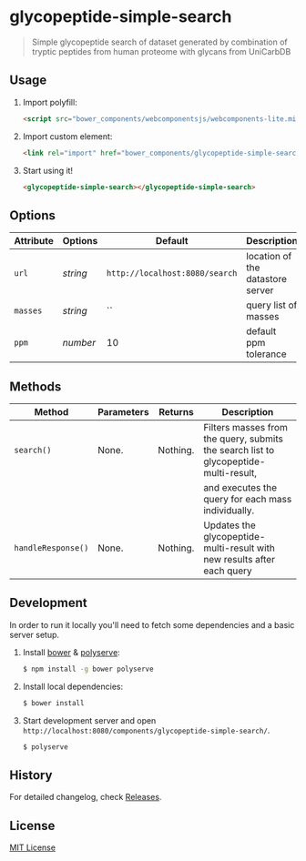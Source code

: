 # glycopeptide-simple-search

> Simple glycopeptide search of dataset generated by combination of 
> tryptic peptides from human proteome with glycans from UniCarbDB

## Usage

1. Import polyfill:

    ```html
    <script src="bower_components/webcomponentsjs/webcomponents-lite.min.js"></script>
    ```

2. Import custom element:

    ```html
    <link rel="import" href="bower_components/glycopeptide-simple-search/glycopeptide-simple-search.html">
    ```

3. Start using it!

    ```html
    <glycopeptide-simple-search></glycopeptide-simple-search>
    ```

## Options

Attribute     | Options     | Default      | Description
---           | ---         | ---          | ---
`url`         | *string*    | `http://localhost:8080/search` | location of the datastore server
`masses`      | *string*    | ``           | query list of masses
`ppm`         | *number*    | 10           | default ppm tolerance

## Methods

Method        | Parameters   | Returns     | Description
---           | ---          | ---         | ---
`search()`    | None.        | Nothing.    | Filters masses from the query, submits the search list to glycopeptide-multi-result,
              |              |             | and executes the query for each mass individually.
`handleResponse()` | None.   | Nothing.    | Updates the glycopeptide-multi-result with new results after each query

## Development

In order to run it locally you'll need to fetch some dependencies and a basic server setup.

1. Install [bower](http://bower.io/) & [polyserve](https://npmjs.com/polyserve):

    ```sh
    $ npm install -g bower polyserve
    ```

2. Install local dependencies:

    ```sh
    $ bower install
    ```

3. Start development server and open `http://localhost:8080/components/glycopeptide-simple-search/`.

    ```sh
    $ polyserve
    ```

## History

For detailed changelog, check [Releases](https://bitbucket.org/pig-sib/glycopeptide-simple-search/releases).

## License

[MIT License](http://opensource.org/licenses/MIT)

